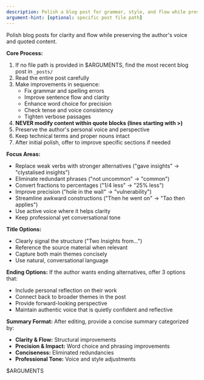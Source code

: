 ```yaml
---
description: Polish a blog post for grammar, style, and flow while preserving quotes
argument-hint: [optional: specific post file path]
---
```


Polish blog posts for clarity and flow while preserving the author's voice and quoted content.

**Core Process:**
1. If no file path is provided in $ARGUMENTS, find the most recent blog post in `_posts/`
2. Read the entire post carefully
3. Make improvements in sequence:
   - Fix grammar and spelling errors
   - Improve sentence flow and clarity
   - Enhance word choice for precision
   - Check tense and voice consistency
   - Tighten verbose passages
4. **NEVER modify content within quote blocks (lines starting with >)**
5. Preserve the author's personal voice and perspective
6. Keep technical terms and proper nouns intact
7. After initial polish, offer to improve specific sections if needed

**Focus Areas:**
- Replace weak verbs with stronger alternatives ("gave insights" → "clystalised insights")
- Eliminate redundant phrases ("not uncommon" → "common")
- Convert fractions to percentages ("1/4 less" → "25% less")
- Improve precision ("hole in the wall" → "vulnerability")
- Streamline awkward constructions ("Then he went on" → "Tao then applies")
- Use active voice where it helps clarity
- Keep professional yet conversational tone

**Title Options:**
- Clearly signal the structure ("Two Insights from...")
- Reference the source material when relevant
- Capture both main themes concisely
- Use natural, conversational language

**Ending Options:**
If the author wants ending alternatives, offer 3 options that:
- Include personal reflection on their work
- Connect back to broader themes in the post
- Provide forward-looking perspective
- Maintain authentic voice that is quietly confident and reflective

**Summary Format:**
After editing, provide a concise summary categorized by:
- **Clarity & Flow:** Structural improvements
- **Precision & Impact:** Word choice and phrasing improvements  
- **Conciseness:** Eliminated redundancies
- **Professional Tone:** Voice and style adjustments

$ARGUMENTS

